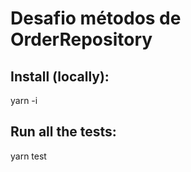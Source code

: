 # Desafio métodos de OrderRepository

## Install (locally):
yarn -i

## Run all the tests:
yarn test